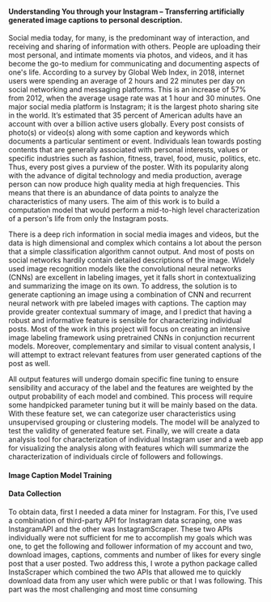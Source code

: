 #### Understanding You through your Instagram – Transferring artificially generated image captions to personal description.

Social media today, for many, is the predominant way of interaction, and receiving and sharing of information with others. People are uploading their most personal, and intimate moments via photos, and videos, and it has become the go-to medium for communicating and documenting aspects of one's life. According to a survey by Global Web Index, in 2018, internet users were spending an average of 2 hours and 22 minutes per day on social networking and messaging platforms. This is an increase of 57% from 2012, when the average usage rate was at 1 hour and 30 minutes. One major social media platform is Instagram; it is the largest photo sharing site in the world. It’s estimated that 35 percent of American adults have an account with over a billion active users globally. Every post consists of photo(s) or video(s) along with some caption and keywords which documents a particular sentiment or event. Individuals lean towards posting contents that are generally associated with personal interests, values or specific industries such as fashion, fitness, travel, food, music, politics, etc.  Thus, every post gives a purview of the poster. With its popularity along with the advance of digital technology and media production, average person can now produce high quality media at high frequencies. This means that there is an abundance of data points to analyze the characteristics of many users. The aim of this work is to build a computation model that would perform a mid-to-high level characterization of a person's life from only the Instagram posts.

There is a deep rich information in social media images and videos, but the data is high dimensional and complex which contains a lot about the person that a simple classification algorithm cannot output. And most of posts on social networks hardily contain detailed descriptions of the image. Widely used image recognition models like the convolutional neural networks (CNNs) are excellent in labeling images, yet it falls short in contextualizing and summarizing the image on its own. To address, the solution is to generate captioning an image using a combination of CNN and recurrent neural network with pre labeled images with captions. The caption may provide greater contextual summary of image, and I predict that having a robust and informative feature is sensible for characterizing individual posts. Most of the work in this project will focus on creating an intensive image labeling framework using pretrained CNNs in conjunction recurrent models. Moreover, complementary and similar to visual content analysis, I will attempt to extract relevant features from user generated captions of the post as well. 

All output features will undergo domain specific fine tuning to ensure sensibility and accuracy of the label and the features are weighted by the output probability of each model and combined. This process will require some handpicked parameter tuning but it will be mainly based on the data. With these feature set, we can categorize user characteristics using unsupervised grouping or clustering models. The model will be analyzed to test the validity of generated feature set. Finally, we will create a data analysis tool for characterization of individual Instagram user and a web app for visualizing the analysis along with features which will summarize the characterization of individuals circle of followers and followings.

#### Image Caption Model Training

#### Data Collection
To obtain data, first I needed a data miner for Instagram. For this, I’ve used a combination of third-party API for Instagram data scraping, one was InstagramAPI and the other was InstagramScraper. These two APIs individually were not sufficient for me to accomplish my goals which was one, to get the following and follower information of my account and two, download images, captions, comments and number of likes for every single post that a user posted.  Two address this, I wrote a python package called InstaScraper which combined the two APIs that allowed me to quickly download data from any user which were public or that I was following. This part was the most challenging and most time consuming
